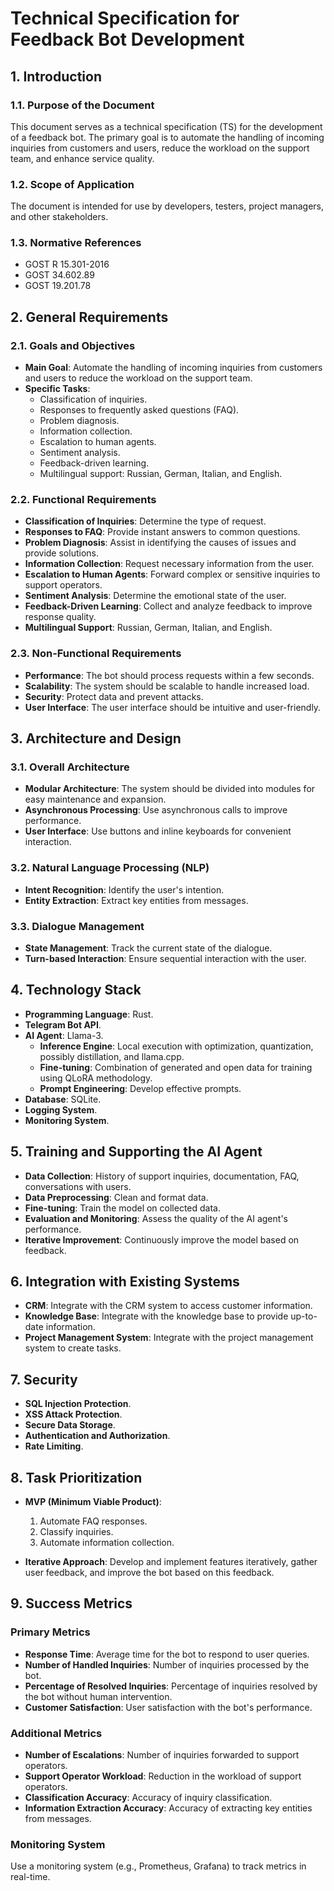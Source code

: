 # Technical Specification for Feedback Bot Development

## 1. Introduction

### 1.1. Purpose of the Document
This document serves as a technical specification (TS) for the development of a feedback bot. The primary goal is to automate the handling of incoming inquiries from customers and users, reduce the workload on the support team, and enhance service quality.

### 1.2. Scope of Application
The document is intended for use by developers, testers, project managers, and other stakeholders.

### 1.3. Normative References
- GOST R 15.301-2016
- GOST 34.602.89
- GOST 19.201.78

## 2. General Requirements

### 2.1. Goals and Objectives
- **Main Goal**: Automate the handling of incoming inquiries from customers and users to reduce the workload on the support team.
- **Specific Tasks**:
  - Classification of inquiries.
  - Responses to frequently asked questions (FAQ).
  - Problem diagnosis.
  - Information collection.
  - Escalation to human agents.
  - Sentiment analysis.
  - Feedback-driven learning.
  - Multilingual support: Russian, German, Italian, and English.

### 2.2. Functional Requirements
- **Classification of Inquiries**: Determine the type of request.
- **Responses to FAQ**: Provide instant answers to common questions.
- **Problem Diagnosis**: Assist in identifying the causes of issues and provide solutions.
- **Information Collection**: Request necessary information from the user.
- **Escalation to Human Agents**: Forward complex or sensitive inquiries to support operators.
- **Sentiment Analysis**: Determine the emotional state of the user.
- **Feedback-Driven Learning**: Collect and analyze feedback to improve response quality.
- **Multilingual Support**: Russian, German, Italian, and English.

### 2.3. Non-Functional Requirements
- **Performance**: The bot should process requests within a few seconds.
- **Scalability**: The system should be scalable to handle increased load.
- **Security**: Protect data and prevent attacks.
- **User Interface**: The user interface should be intuitive and user-friendly.

## 3. Architecture and Design

### 3.1. Overall Architecture
- **Modular Architecture**: The system should be divided into modules for easy maintenance and expansion.
- **Asynchronous Processing**: Use asynchronous calls to improve performance.
- **User Interface**: Use buttons and inline keyboards for convenient interaction.

### 3.2. Natural Language Processing (NLP)
- **Intent Recognition**: Identify the user's intention.
- **Entity Extraction**: Extract key entities from messages.

### 3.3. Dialogue Management
- **State Management**: Track the current state of the dialogue.
- **Turn-based Interaction**: Ensure sequential interaction with the user.

## 4. Technology Stack

- **Programming Language**: Rust.
- **Telegram Bot API**.
- **AI Agent**: Llama-3.
  - **Inference Engine**: Local execution with optimization, quantization, possibly distillation, and llama.cpp.
  - **Fine-tuning**: Combination of generated and open data for training using QLoRA methodology.
  - **Prompt Engineering**: Develop effective prompts.
- **Database**: SQLite.
- **Logging System**.
- **Monitoring System**.

## 5. Training and Supporting the AI Agent

- **Data Collection**: History of support inquiries, documentation, FAQ, conversations with users.
- **Data Preprocessing**: Clean and format data.
- **Fine-tuning**: Train the model on collected data.
- **Evaluation and Monitoring**: Assess the quality of the AI agent's performance.
- **Iterative Improvement**: Continuously improve the model based on feedback.

## 6. Integration with Existing Systems

- **CRM**: Integrate with the CRM system to access customer information.
- **Knowledge Base**: Integrate with the knowledge base to provide up-to-date information.
- **Project Management System**: Integrate with the project management system to create tasks.

## 7. Security

- **SQL Injection Protection**.
- **XSS Attack Protection**.
- **Secure Data Storage**.
- **Authentication and Authorization**.
- **Rate Limiting**.

## 8. Task Prioritization

- **MVP (Minimum Viable Product)**:
  1. Automate FAQ responses.
  2. Classify inquiries.
  3. Automate information collection.

- **Iterative Approach**: Develop and implement features iteratively, gather user feedback, and improve the bot based on this feedback.

## 9. Success Metrics

### Primary Metrics
- **Response Time**: Average time for the bot to respond to user queries.
- **Number of Handled Inquiries**: Number of inquiries processed by the bot.
- **Percentage of Resolved Inquiries**: Percentage of inquiries resolved by the bot without human intervention.
- **Customer Satisfaction**: User satisfaction with the bot's performance.

### Additional Metrics
- **Number of Escalations**: Number of inquiries forwarded to support operators.
- **Support Operator Workload**: Reduction in the workload of support operators.
- **Classification Accuracy**: Accuracy of inquiry classification.
- **Information Extraction Accuracy**: Accuracy of extracting key entities from messages.

### Monitoring System
Use a monitoring system (e.g., Prometheus, Grafana) to track metrics in real-time.